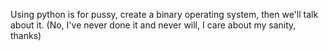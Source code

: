 Using python is for pussy, create a binary operating system, then we'll talk about it. (No, I've never done it and never will, I care about my sanity, thanks)
<!---
AresAmigos/AresAmigos is a ✨ special ✨ repository because its `README.md` (this file) appears on your GitHub profile.
You can click the Preview link to take a look at your changes.
--->
